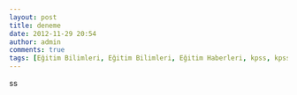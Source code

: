 ```yaml
---
layout: post
title: deneme
date: 2012-11-29 20:54
author: admin
comments: true
tags: [Eğitim Bilimleri, Eğitim Bilimleri, Eğitim Haberleri, kpss, kpss eğitim bilimleri]
---
```

ss